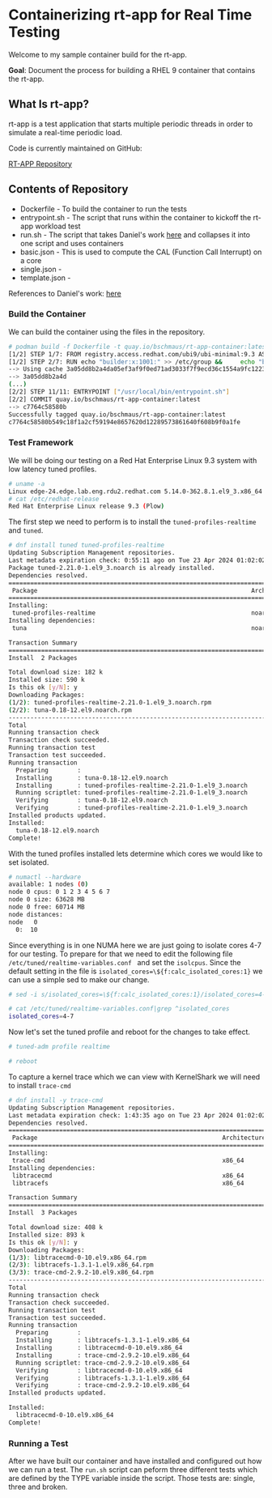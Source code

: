 # Containerizing rt-app for Real Time Testing

Welcome to my sample container build for the rt-app.

**Goal**: Document the process for building a RHEL 9 container that contains the rt-app.

## What Is rt-app?

rt-app is a test application that starts multiple periodic threads in order to
simulate a real-time periodic load.

Code is currently maintained on GitHub:

[RT-APP Repository](https://github.com/scheduler-tools/rt-app)

## Contents of Repository

* Dockerfile - To build the container to run the tests
* entrypoint.sh - The script that runs within the container to kickoff the rt-app workload test
* run.sh - The script that takes Daniel's work [here](https://gitlab.com/rt-linux-tools/rt_consolidation_ex/-/tree/dirty?ref_type=heads) and collapses it into one script and uses containers
* basic.json - This is used to compute the CAL (Function Call Interrupt) on a core
* single.json - 
* template.json -

References to Daniel's work: [here](https://gitlab.com/rt-linux-tools/rt_consolidation_ex/-/tree/dirty?ref_type=heads)

### Build the Container

We can build the container using the files in the repository.

~~~bash
# podman build -f Dockerfile -t quay.io/bschmaus/rt-app-container:latest
[1/2] STEP 1/7: FROM registry.access.redhat.com/ubi9/ubi-minimal:9.3 AS builder
[1/2] STEP 2/7: RUN echo "builder:x:1001:" >> /etc/group &&     echo "builder:x:1001:1001:Builder:/home/build:/bin/bash" >> /etc/passwd &&     install -o builder -g builder -m 0700 -d /home/build
--> Using cache 3a05dd8b2a4da05ef3af9f0ed71ad3033f7f9ecd36c1554a9fc12237f39a41a6
--> 3a05dd8b2a4d
(...)
[2/2] STEP 11/11: ENTRYPOINT ["/usr/local/bin/entrypoint.sh"]
[2/2] COMMIT quay.io/bschmaus/rt-app-container:latest
--> c7764c58580b
Successfully tagged quay.io/bschmaus/rt-app-container:latest
c7764c58580b549c18f1a2cf59194e8657620d12289573861640f608b9f0a1fe
~~~

### Test Framework

We will be doing our testing on a Red Hat Enterprise Linux 9.3 system with low latency tuned profiles.  

~~~bash
# uname -a
Linux edge-24.edge.lab.eng.rdu2.redhat.com 5.14.0-362.8.1.el9_3.x86_64 #1 SMP PREEMPT_DYNAMIC Tue Oct 3 11:12:36 EDT 2023 x86_64 x86_64 x86_64 GNU/Linux
# cat /etc/redhat-release
Red Hat Enterprise Linux release 9.3 (Plow)
~~~


The first step we need to perform is to install the `tuned-profiles-realtime` and `tuned`.

~~~bash
# dnf install tuned tuned-profiles-realtime
Updating Subscription Management repositories.
Last metadata expiration check: 0:55:11 ago on Tue 23 Apr 2024 01:02:02 PM EDT.
Package tuned-2.21.0-1.el9_3.noarch is already installed.
Dependencies resolved.
==============================================================================================================================================================================================================================================
 Package                                                           Architecture                                     Version                                                     Repository                                               Size
==============================================================================================================================================================================================================================================
Installing:
 tuned-profiles-realtime                                           noarch                                           2.21.0-1.el9_3                                              beaker-NFV                                               15 k
Installing dependencies:
 tuna                                                              noarch                                           0.18-12.el9                                                 beaker-BaseOS                                           166 k

Transaction Summary
==============================================================================================================================================================================================================================================
Install  2 Packages

Total download size: 182 k
Installed size: 590 k
Is this ok [y/N]: y
Downloading Packages:
(1/2): tuned-profiles-realtime-2.21.0-1.el9_3.noarch.rpm                                                                                                                                                      1.7 MB/s |  15 kB     00:00    
(2/2): tuna-0.18-12.el9.noarch.rpm                                                                                                                                                                             14 MB/s | 166 kB     00:00    
----------------------------------------------------------------------------------------------------------------------------------------------------------------------------------------------------------------------------------------------
Total                                                                                                                                                                                                          14 MB/s | 182 kB     00:00     
Running transaction check
Transaction check succeeded.
Running transaction test
Transaction test succeeded.
Running transaction
  Preparing        :                                                                                                                                                                                                                      1/1 
  Installing       : tuna-0.18-12.el9.noarch                                                                                                                                                                                              1/2 
  Installing       : tuned-profiles-realtime-2.21.0-1.el9_3.noarch                                                                                                                                                                        2/2 
  Running scriptlet: tuned-profiles-realtime-2.21.0-1.el9_3.noarch                                                                                                                                                                        2/2 
  Verifying        : tuna-0.18-12.el9.noarch                                                                                                                                                                                              1/2 
  Verifying        : tuned-profiles-realtime-2.21.0-1.el9_3.noarch                                                                                                                                                                        2/2 
Installed products updated.
Installed:
  tuna-0.18-12.el9.noarch                                                                                    tuned-profiles-realtime-2.21.0-1.el9_3.noarch                                                                          
Complete!
~~~

With the tuned profiles installed lets determine which cores we would like to set isolated.

~~~bash
# numactl --hardware
available: 1 nodes (0)
node 0 cpus: 0 1 2 3 4 5 6 7
node 0 size: 63628 MB
node 0 free: 60714 MB
node distances:
node   0 
  0:  10 
~~~

Since everything is in one NUMA here we are just going to isolate cores 4-7 for our testing.  To prepare for that we need to edit the following file `/etc/tuned/realtime-variables.conf
` and set the `isolcpus`.  Since the default setting in the file is `isolated_cores=\${f:calc_isolated_cores:1}` we can use a simple sed to make our change.

~~~bash
# sed -i s/isolated_cores=\${f:calc_isolated_cores:1}/isolated_cores=4-7/g /etc/tuned/realtime-variables.conf

# cat /etc/tuned/realtime-variables.conf|grep ^isolated_cores
isolated_cores=4-7
~~~

Now let's set the tuned profile and reboot for the changes to take effect.

~~~bash
# tuned-adm profile realtime

# reboot
~~~

To capture a kernel trace which we can view with KernelShark we will need to install `trace-cmd`

~~~bash
# dnf install -y trace-cmd
Updating Subscription Management repositories.
Last metadata expiration check: 1:43:35 ago on Tue 23 Apr 2024 01:02:02 PM EDT.
Dependencies resolved.
==============================================================================================================================================================================================================================================
 Package                                                   Architecture                                         Version                                                     Repository                                                   Size
==============================================================================================================================================================================================================================================
Installing:
 trace-cmd                                                 x86_64                                               2.9.2-10.el9                                                beaker-BaseOS                                               233 k
Installing dependencies:
 libtracecmd                                               x86_64                                               0-10.el9                                                    beaker-BaseOS                                               100 k
 libtracefs                                                x86_64                                               1.3.1-1.el9                                                 beaker-BaseOS                                                75 k

Transaction Summary
==============================================================================================================================================================================================================================================
Install  3 Packages

Total download size: 408 k
Installed size: 893 k
Is this ok [y/N]: y
Downloading Packages:
(1/3): libtracecmd-0-10.el9.x86_64.rpm                                                                                                                                                                        6.4 MB/s | 100 kB     00:00    
(2/3): libtracefs-1.3.1-1.el9.x86_64.rpm                                                                                                                                                                      4.2 MB/s |  75 kB     00:00    
(3/3): trace-cmd-2.9.2-10.el9.x86_64.rpm                                                                                                                                                                       11 MB/s | 233 kB     00:00    
----------------------------------------------------------------------------------------------------------------------------------------------------------------------------------------------------------------------------------------------
Total                                                                                                                                                                                                          19 MB/s | 408 kB     00:00     
Running transaction check
Transaction check succeeded.
Running transaction test
Transaction test succeeded.
Running transaction
  Preparing        :                                                                                                                                                                                                                      1/1 
  Installing       : libtracefs-1.3.1-1.el9.x86_64                                                                                                                                                                                        1/3 
  Installing       : libtracecmd-0-10.el9.x86_64                                                                                                                                                                                          2/3 
  Installing       : trace-cmd-2.9.2-10.el9.x86_64                                                                                                                                                                                        3/3 
  Running scriptlet: trace-cmd-2.9.2-10.el9.x86_64                                                                                                                                                                                        3/3 
  Verifying        : libtracecmd-0-10.el9.x86_64                                                                                                                                                                                          1/3 
  Verifying        : libtracefs-1.3.1-1.el9.x86_64                                                                                                                                                                                        2/3 
  Verifying        : trace-cmd-2.9.2-10.el9.x86_64                                                                                                                                                                                        3/3 
Installed products updated.

Installed:
  libtracecmd-0-10.el9.x86_64                                                  libtracefs-1.3.1-1.el9.x86_64                                                  trace-cmd-2.9.2-10.el9.x86_64                                                 
Complete!
~~~

### Running a Test

After we have built our container and have installed and configured out how we can run a test.  The `run.sh` script can peform three different tests which are defined by the TYPE variable inside the script.  Those tests are: single, three and broken.

